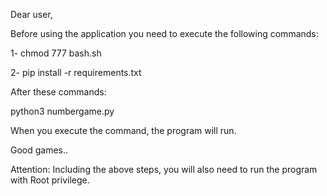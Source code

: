 Dear user,

Before using the application you need to execute the following commands:

1- chmod 777 bash.sh

2- pip install -r requirements.txt

After these commands:

python3 numbergame.py

When you execute the command, the program will run.

Good games..

Attention: Including the above steps, you will also need to run the program with Root privilege. 
